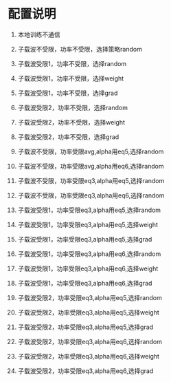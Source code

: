 # 配置说明

1. 本地训练不通信

2. 子载波不受限，功率不受限，选择策略random

3. 子载波受限1，功率不受限，选择random
4. 子载波受限1，功率不受限，选择weight
5. 子载波受限1，功率不受限，选择grad
6. 子载波受限2，功率不受限，选择random
7. 子载波受限2，功率不受限，选择weight
8. 子载波受限2，功率不受限，选择grad

9. 子载波不受限，功率受限avg,alpha用eq5,选择random
10. 子载波不受限，功率受限avg,alpha用eq6,选择random
11. 子载波不受限，功率受限eq3,alpha用eq5,选择random
12. 子载波不受限，功率受限eq3,alpha用eq6,选择random

13. 子载波受限1，功率受限eq3,alpha用eq5,选择random
14. 子载波受限1，功率受限eq3,alpha用eq5,选择weight
15. 子载波受限1，功率受限eq3,alpha用eq5,选择grad

16. 子载波受限1，功率受限eq3,alpha用eq6,选择random
17. 子载波受限1，功率受限eq3,alpha用eq6,选择weight
18. 子载波受限1，功率受限eq3,alpha用eq6,选择grad

19. 子载波受限2，功率受限eq3,alpha用eq5,选择random
20. 子载波受限2，功率受限eq3,alpha用eq5,选择weight
21. 子载波受限2，功率受限eq3,alpha用eq5,选择grad

22. 子载波受限2，功率受限eq3,alpha用eq6,选择random
23. 子载波受限2，功率受限eq3,alpha用eq6,选择weight
24. 子载波受限2，功率受限eq3,alpha用eq6,选择grad

